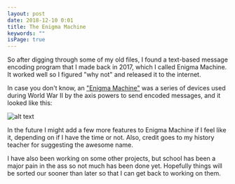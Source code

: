 ```yaml
---
layout: post
date: 2018-12-10 0:01
title: The Enigma Machine
keywords: ""
isPage: true
---
```

So after digging through some of my old files, I found a text-based message encoding program that I made back in 2017, which I called Enigma Machine. It worked well so I figured "why not" and released it to the internet.

In case you don't know, an ["Enigma Machine"](https://en.wikipedia.org/wiki/Enigma_machine) was a series of devices used during World War II by the axis powers to send encoded messages, and it looked like this:

![alt text](/images/EnigmaMachine.jpg)

In the future I might add a few more features to Enigma Machine if I feel like it, depending on if I have the time or not. Also, credit goes to my history teacher for suggesting the awesome name.

I have also been working on some other projects, but school has been a major pain in the ass so not much has been done yet. Hopefully things will be sorted our sooner than later so that I can get back to working on them.